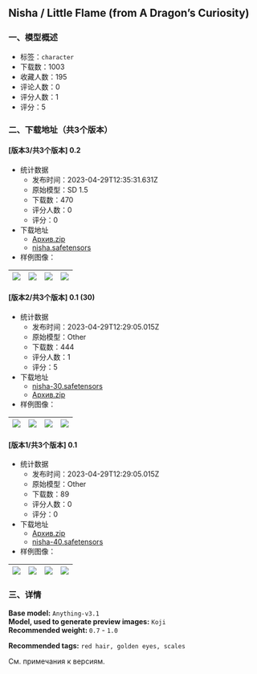 ## Nisha / Little Flame (from A Dragon’s Curiosity)
### 一、模型概述

- 标签：`character`
- 下载数：1003
- 收藏人数：195
- 评论人数：0
- 评分人数：1
- 评分：5

### 二、下载地址（共3个版本）

#### [版本3/共3个版本] 0.2

- 统计数据
  - 发布时间：2023-04-29T12:35:31.631Z
  - 原始模型：SD 1.5
  - 下载数：470
  - 评分人数：0
  - 评分：0
- 下载地址
  - [Архив.zip](https://civitai.com/api/download/models/58087?type=Training%20Data)
  - [nisha.safetensors](https://civitai.com/api/download/models/58087)
- 样例图像：

| <img src="https://image.civitai.com/xG1nkqKTMzGDvpLrqFT7WA/bd80e500-02c0-4b5b-8706-54cb82465c00/width=450/631723.jpeg" /> | <img src="https://image.civitai.com/xG1nkqKTMzGDvpLrqFT7WA/31a8636f-f386-4de1-4437-0b61bdb3f100/width=450/631722.jpeg" /> | <img src="https://image.civitai.com/xG1nkqKTMzGDvpLrqFT7WA/c0a7989f-0e05-4a4c-848d-a02643775800/width=450/631724.jpeg" /> | <img src="https://image.civitai.com/xG1nkqKTMzGDvpLrqFT7WA/2a8f0b45-b921-428e-4f47-d05b1600bf00/width=450/631725.jpeg" /> |
| ---- | ---- | ---- | ---- |

#### [版本2/共3个版本] 0.1 (30)

- 统计数据
  - 发布时间：2023-04-29T12:29:05.015Z
  - 原始模型：Other
  - 下载数：444
  - 评分人数：1
  - 评分：5
- 下载地址
  - [nisha-30.safetensors](https://civitai.com/api/download/models/46609)
  - [Архив.zip](https://civitai.com/api/download/models/46609?type=Training%20Data)
- 样例图像：

| <img src="https://image.civitai.com/xG1nkqKTMzGDvpLrqFT7WA/5a725e98-0425-4c76-be73-40fac137f600/width=450/503897.jpeg" /> | <img src="https://image.civitai.com/xG1nkqKTMzGDvpLrqFT7WA/c6072990-7ac5-4f4d-1c7f-886c05546a00/width=450/503900.jpeg" /> | <img src="https://image.civitai.com/xG1nkqKTMzGDvpLrqFT7WA/c3934022-7c89-4bb3-fd93-c5bb0f2b3e00/width=450/503902.jpeg" /> | <img src="https://image.civitai.com/xG1nkqKTMzGDvpLrqFT7WA/4c3e2597-cc75-4b3f-4a28-6243e687d600/width=450/503912.jpeg" /> |
| ---- | ---- | ---- | ---- |

#### [版本1/共3个版本] 0.1

- 统计数据
  - 发布时间：2023-04-29T12:29:05.015Z
  - 原始模型：Other
  - 下载数：89
  - 评分人数：0
  - 评分：0
- 下载地址
  - [Архив.zip](https://civitai.com/api/download/models/46557?type=Training%20Data)
  - [nisha-40.safetensors](https://civitai.com/api/download/models/46557)
- 样例图像：

| <img src="https://image.civitai.com/xG1nkqKTMzGDvpLrqFT7WA/43636f35-0ee7-4e7d-f65b-3c9995afb200/width=450/503388.jpeg" /> | <img src="https://image.civitai.com/xG1nkqKTMzGDvpLrqFT7WA/f03bb2be-0bc8-4395-3bb6-89b7a2105a00/width=450/503387.jpeg" /> | <img src="https://image.civitai.com/xG1nkqKTMzGDvpLrqFT7WA/6c87c10a-44ab-4465-f044-65239b2a6f00/width=450/503389.jpeg" /> | <img src="https://image.civitai.com/xG1nkqKTMzGDvpLrqFT7WA/88629087-4361-429e-6505-a97973b55f00/width=450/503435.jpeg" /> |
| ---- | ---- | ---- | ---- |


### 三、详情
<p><strong>Base model:</strong> <code>Anything-v3.1</code><br /><strong>Model, used to generate preview images:</strong> <code>Koji</code><br /><strong>Recommended weight: </strong><code>0.7</code> - <code>1.0</code></p><p><strong>Recommended tags:</strong> <code>red hair, golden eyes, scales</code></p><p>См. примечания к версиям.</p>
